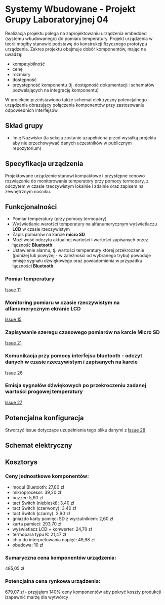 # Systemy Wbudowane - Projekt Grupy Laboratoryjnej 04

Realizacja projektu polega na zaprojektowaniu urządzenia embedded (systemu wbudowanego) do pomiaru temperatury. Projekt urządzenia w teorii mógłby stanowić podstawę do konstrukcji fizycznego prototypu urządzenia. Zakres projektu obejmuje dobór komponentów, mając na uwadzę:

- kompatybilność
- cenę
- rozmiary
- dostępność
- przystępność komponentu (tj. dostępność dokumentacji i schematów pozwalających na integrację komponentu)

W projekcie przedstawiono także schemat elektryczny potencjalnego urządzenia obrazujący połączenia komponentów przy zastosowaniu odpowiednich interfejsów. 

## Skład grupy

- Imię Nazwisko (ta sekcja zostanie uzupełniona przed wysyłką projektu aby nie przechowywać danych uczestników w publicznym repozytorium)

## Specyfikacja urządzenia

Projektowane urządzenie stanowi kompaktowe i przystępne cenowo rozwiązanie do monitorowania temperatory przy pomocy termopary, z odczytem w czasie rzeczywistym lokalnie i zdalnie oraz zapisem na zewnętrznym nośniku.

## Funkcjonalności

- Pomiar temperatury (przy pomocy termopary)
- Wyświetlanie warotści temperatury na alfanumerycznym wyświetlaczu **LCD** w czasie rzeczywistym
- Zapis pomiarów na karcie **micro SD**
- Możliwość odczytu aktualnej wartości i wartości zapisanych przez łączność **Bluetooth**
- Ustawienie alarmu, tj. wartości temperatury której przekroczenie (poniżej lub powyżej - w zależności od wybranego trybu) powoduje emisje sygnału dźwiękowego oraz powiadomienia w przypadku łączności **Bluetooth**

### Pomiar temperatury

[Issue 11](https://github.com/Tomasz-Zdeb/Embedded-Systems-Class-Project/issues/11)

### Monitoring pomiaru w czasie rzeczywistym na alfanumerycznym ekranie LCD

[Issue 15](https://github.com/Tomasz-Zdeb/Embedded-Systems-Class-Project/issues/15)

### Zapisywanie szeregu czasowego pomiarów na karcie Micro SD

[Issue 21](https://github.com/Tomasz-Zdeb/Embedded-Systems-Class-Project/issues/21)

### Komunikacja przy pomocy interfejsu bluetooth - odczyt danych w czasie rzeczywistym i zapisanych na karcie

[Issue 26](https://github.com/Tomasz-Zdeb/Embedded-Systems-Class-Project/issues/26)

### Emisja sygnałów dźwiękowych po przekroczeniu zadanej wartości progowej temperatury

[Issue 27](https://github.com/Tomasz-Zdeb/Embedded-Systems-Class-Project/issues/27)

## Potencjalna konfiguracja

Stworzyć Issue dotyczące uzupełnienia tego pliku danymi z [Issue 28](https://github.com/Tomasz-Zdeb/Embedded-Systems-Class-Project/issues/28)

## Schemat elektryczny

## Kosztorys

### Ceny jednostkowe komponentów:
- moduł Bluetooth: 27,80 zł
- mikroprocesor: 39,20 zł
- buzzer: 5,90 zł
- tact Switch (niebieski): 3,40 zł
- tact Switch (czerwony): 3,40 zł
- tact Switch (czarny): 2,90 zł
- gniazdo karty pamięci SD z wyrzutnikiem: 2,60 zł
- karta pamieci: 293,70 zł
- wyświetlacz LCD + konwerter: 24,70 zł
- termopara typu K: 21,47 zł
- chip do interpretowania napięć: 49,98 zł
- obudowa: 10 zł
### Sumaryczna cena komponentów urządzenia:
485,05 zł

### Potencjalna cena rynkowa urządzenia:
679,07 zł - przyjąłem 140% ceny komponentów aby pokryć koszty produkcji izapewnić marżę dla wytwórcy